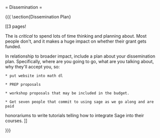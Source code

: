 = Dissemination =



{{{
\section{Dissemination Plan}


[[3 pages!

The is *critical* to spend lots of time thinking and planning about. Most people don't, and it makes a huge impact on whether their grant gets funded.

In relationship to broader impact, include a plan about your dissemination plan. 
Specifically, where are you going to go, what are you talking about, 
why they'll accept you, so:

    * put website into math dl

    * PREP proposals

    * workshop proposals that may be included in the budget.

    * Get seven people that commit to using sage as we go along and are paid 
honorariums to write tutorials telling how to integrate Sage into their courses. 
]]


}}}
